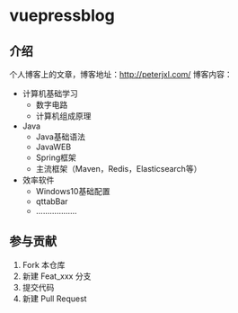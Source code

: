 # vuepressblog

## 介绍
个人博客上的文章，博客地址：http://peterjxl.com/
博客内容：
* 计算机基础学习
  * 数字电路
  * 计算机组成原理
* Java
  * Java基础语法
  * JavaWEB
  * Spring框架
  * 主流框架（Maven，Redis，Elasticsearch等）
* 效率软件
  * Windows10基础配置
  * qttabBar
  * ………………



## 参与贡献

1.  Fork 本仓库
2.  新建 Feat_xxx 分支
3.  提交代码
4.  新建 Pull Request
